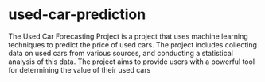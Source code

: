 # used-car-prediction
The Used Car Forecasting Project is a project that uses machine learning techniques to predict the price of used cars. The project includes collecting data on used cars from various sources, and conducting a statistical analysis of this data. The project aims to provide users with a powerful tool for determining the value of their used cars
